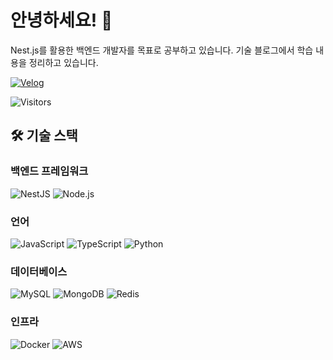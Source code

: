 # 안녕하세요! 👋

Nest.js를 활용한 백엔드 개발자를 목표로 공부하고 있습니다. 
기술 블로그에서 학습 내용을 정리하고 있습니다.

[![Velog](https://img.shields.io/badge/Velog-20C997?style=for-the-badge&logo=velog&logoColor=white)](https://velog.io/@kim2004on/posts)

![Visitors](https://komarev.com/ghpvc/?username=doyeon012&style=for-the-badge)

## 🛠️ 기술 스택

### 백엔드 프레임워크
![NestJS](https://img.shields.io/badge/NestJS-E0234E?style=for-the-badge&logo=nestjs&logoColor=white) ![Node.js](https://img.shields.io/badge/Node.js-339933?style=for-the-badge&logo=nodedotjs&logoColor=white)

### 언어
![JavaScript](https://img.shields.io/badge/JavaScript-F7DF1E?style=for-the-badge&logo=javascript&logoColor=black) ![TypeScript](https://img.shields.io/badge/TypeScript-3178C6?style=for-the-badge&logo=typescript&logoColor=white) ![Python](https://img.shields.io/badge/Python-3776AB?style=for-the-badge&logo=python&logoColor=white)

### 데이터베이스
![MySQL](https://img.shields.io/badge/MySQL-4479A1?style=for-the-badge&logo=mysql&logoColor=white) ![MongoDB](https://img.shields.io/badge/MongoDB-47A248?style=for-the-badge&logo=mongodb&logoColor=white) ![Redis](https://img.shields.io/badge/Redis-DC382D?style=for-the-badge&logo=redis&logoColor=white)

### 인프라
![Docker](https://img.shields.io/badge/Docker-2496ED?style=for-the-badge&logo=docker&logoColor=white) ![AWS](https://img.shields.io/badge/AWS-232F3E?style=for-the-badge&logo=amazonaws&logoColor=white)
